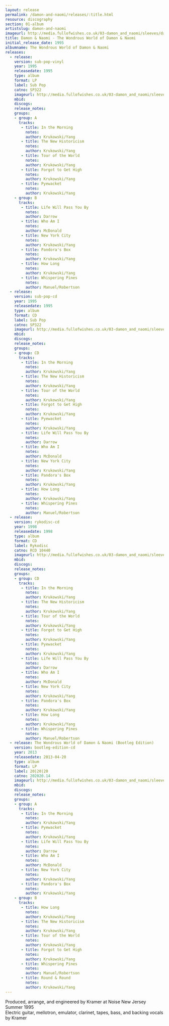 ```yaml
---
layout: release
permalink: /damon-and-naomi/releases/:title.html
resource: discography
section: 01-album
artistslug: damon-and-naomi
imageurl: http://media.fullofwishes.co.uk/03-damon_and_naomi/sleeves/dan_wondrous.jpg
title: Damon & Naomi - The Wondrous World of Damon & Naomi
initial_release_date: 1995
albumname: The Wondrous World of Damon & Naomi
releases:
  - release: 
    version: sub-pop-vinyl
    year: 1995
    releasedate: 1995
    type: album
    format: LP
    label: Sub Pop
    catno: SP322
    imageurl: http://media.fullofwishes.co.uk/03-damon_and_naomi/sleeves/dan_wondrous.jpg
    mbid: 
    discogs: 
    release_notes:
    groups:
    - group: A
      tracks:
       - title: In the Morning
         notes: 
         author: Krukowski/Yang
       - title: The New Historicism
         notes: 
         author: Krukowski/Yang
       - title: Tour of the World
         notes: 
         author: Krukowski/Yang
       - title: Forgot to Get High
         notes: 
         author: Krukowski/Yang
       - title: Pyewacket
         notes: 
         author: Krukowski/Yang
    - group: B
      tracks:
       - title: Life Will Pass You By
         notes: 
         author: Darrow
       - title: Who Am I
         notes: 
         author: McDonald
       - title: New York City
         notes: 
         author: Krukowski/Yang
       - title: Pandora's Box
         notes: 
         author: Krukowski/Yang
       - title: How Long
         notes: 
         author: Krukowski/Yang
       - title: Whispering Pines
         notes: 
         author: Manuel/Robertson
  - release: 
    version: sub-pop-cd
    year: 1995
    releasedate: 1995
    type: album
    format: CD
    label: Sub Pop
    catno: SP322
    imageurl: http://media.fullofwishes.co.uk/03-damon_and_naomi/sleeves/dan_wondrous.jpg
    mbid: 
    discogs: 
    release_notes:
    groups:
    - group: CD
      tracks:
       - title: In the Morning
         notes: 
         author: Krukowski/Yang
       - title: The New Historicism
         notes: 
         author: Krukowski/Yang
       - title: Tour of the World
         notes: 
         author: Krukowski/Yang
       - title: Forgot to Get High
         notes: 
         author: Krukowski/Yang
       - title: Pyewacket
         notes: 
         author: Krukowski/Yang
       - title: Life Will Pass You By
         notes: 
         author: Darrow
       - title: Who Am I
         notes: 
         author: McDonald
       - title: New York City
         notes: 
         author: Krukowski/Yang
       - title: Pandora's Box
         notes: 
         author: Krukowski/Yang
       - title: How Long
         notes: 
         author: Krukowski/Yang
       - title: Whispering Pines
         notes: 
         author: Manuel/Robertson
  - release: 
    version: rykodisc-cd
    year: 1998
    releasedate: 1998
    type: album
    format: CD
    label: Rykodisc
    catno: RCD 10440
    imageurl: http://media.fullofwishes.co.uk/03-damon_and_naomi/sleeves/dan_wondrous.jpg
    mbid: 
    discogs: 
    release_notes:
    groups:
    - group: CD
      tracks:
       - title: In the Morning
         notes: 
         author: Krukowski/Yang
       - title: The New Historicism
         notes: 
         author: Krukowski/Yang
       - title: Tour of the World
         notes: 
         author: Krukowski/Yang
       - title: Forgot to Get High
         notes: 
         author: Krukowski/Yang
       - title: Pyewacket
         notes: 
         author: Krukowski/Yang
       - title: Life Will Pass You By
         notes: 
         author: Darrow
       - title: Who Am I
         notes: 
         author: McDonald
       - title: New York City
         notes: 
         author: Krukowski/Yang
       - title: Pandora's Box
         notes: 
         author: Krukowski/Yang
       - title: How Long
         notes: 
         author: Krukowski/Yang
       - title: Whispering Pines
         notes: 
         author: Manuel/Robertson
  - release: The Wondrous World of Damon & Naomi (Bootleg Edition)
    version: bootleg-edition-cd
    year: 2013
    releasedate: 2013-04-20
    type: album
    format: LP
    label: 20|20|20
    catno: 202020.14
    imageurl: http://media.fullofwishes.co.uk/03-damon_and_naomi/sleeves/dan_wondrous_world_bootleg.jpg
    mbid: 
    discogs: 
    release_notes:
    groups:
    - group: A
      tracks:
       - title: In the Morning
         notes: 
         author: Krukowski/Yang
       - title: Pyewacket
         notes: 
         author: Krukowski/Yang
       - title: Life Will Pass You By
         notes: 
         author: Darrow
       - title: Who Am I
         notes: 
         author: McDonald
       - title: New York City
         notes: 
         author: Krukowski/Yang
       - title: Pandora's Box
         notes: 
         author: Krukowski/Yang
    - group: B
      tracks:
       - title: How Long
         notes: 
         author: Krukowski/Yang
       - title: The New Historicism
         notes: 
         author: Krukowski/Yang
       - title: Tour of the World
         notes: 
         author: Krukowski/Yang
       - title: Forgot to Get High
         notes: 
         author: Krukowski/Yang
       - title: Whispering Pines
         notes: 
         author: Manuel/Robertson
       - title: Round & Round
         notes: 
         author: Krukowski/Yang
---
```

Produced, arrange, and engineered by Kramer at Noise New Jersey Summer 1995  
Electric guitar, mellotron, emulator, clarinet, tapes, bass, and backing vocals by Kramer

